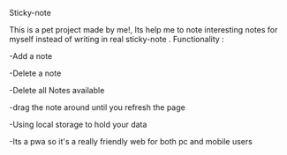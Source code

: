 Sticky-note 

This is a pet project made by me!, Its help me to note interesting notes for myself instead of writing in real sticky-note .
Functionality :



-Add a note 

-Delete a note

-Delete all Notes available

-drag the note around until you refresh the page 

-Using local storage to hold your data 
 
 -Its a pwa so it's a really  friendly web for both pc and mobile users 
